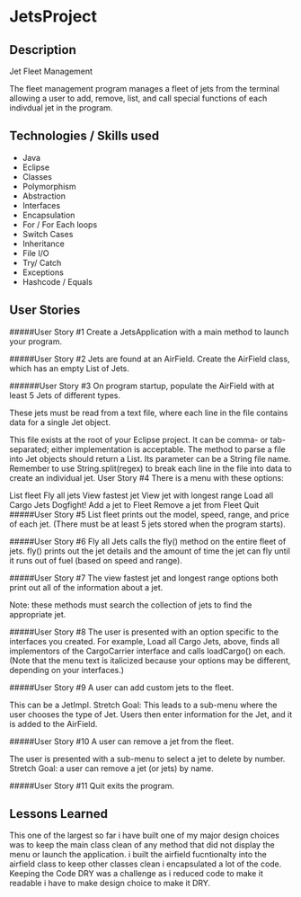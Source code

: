 # JetsProject


## Description 

Jet Fleet Management

The fleet management program manages a fleet of jets from the terminal allowing a user to add, remove, list, and call special functions of each indivdual jet in the program.

## Technologies / Skills used
* Java
* Eclipse
* Classes
* Polymorphism
* Abstraction
* Interfaces
* Encapsulation
* For / For Each loops
* Switch Cases
* Inheritance
* File I/O
* Try/ Catch
* Exceptions
* Hashcode / Equals



## User Stories 

#####User Story #1
Create a JetsApplication with a main method to launch your program.

#####User Story #2
Jets are found at an AirField. Create the AirField class, which has an empty List of Jets.

######User Story #3
On program startup, populate the AirField with at least 5 Jets of different types.

These jets must be read from a text file, where each line in the file contains data for a single Jet object.

This file exists at the root of your Eclipse project. It can be comma- or tab-separated; either implementation is acceptable.
The method to parse a file into Jet objects should return a List<Jet>. Its parameter can be a String file name.
Remember to use String.split(regex) to break each line in the file into data to create an individual jet.
User Story #4
There is a menu with these options:

List fleet
Fly all jets
View fastest jet
View jet with longest range
Load all Cargo Jets
Dogfight!
Add a jet to Fleet
Remove a jet from Fleet
Quit
#####User Story #5
List fleet prints out the model, speed, range, and price of each jet. (There must be at least 5 jets stored when the program starts).

#####User Story #6
Fly all Jets calls the fly() method on the entire fleet of jets. fly() prints out the jet details and the amount of time the jet can fly until it runs out of fuel (based on speed and range).

#####User Story #7
The view fastest jet and longest range options both print out all of the information about a jet.

Note: these methods must search the collection of jets to find the appropriate jet.

#####User Story #8
The user is presented with an option specific to the interfaces you created. For example, Load all Cargo Jets, above, finds all implementors of the CargoCarrier interface and calls loadCargo() on each. (Note that the menu text is italicized because your options may be different, depending on your interfaces.)

#####User Story #9
A user can add custom jets to the fleet.

This can be a JetImpl.
Stretch Goal: This leads to a sub-menu where the user chooses the type of Jet.
Users then enter information for the Jet, and it is added to the AirField.

#####User Story #10
A user can remove a jet from the fleet.

The user is presented with a sub-menu to select a jet to delete by number.
Stretch Goal: a user can remove a jet (or jets) by name.

#####User Story #11
Quit exits the program.



## Lessons Learned 
This one of the largest so far i have built one of my major design choices was to keep the main class clean of any method that did not display the menu or launch the application. i built the airfield fucntionalty into the airfield class to keep other classes clean i encapsulated a lot of the code. Keeping the Code DRY was a challenge as i reduced code to make it readable i have to make design choice to make it DRY. 

